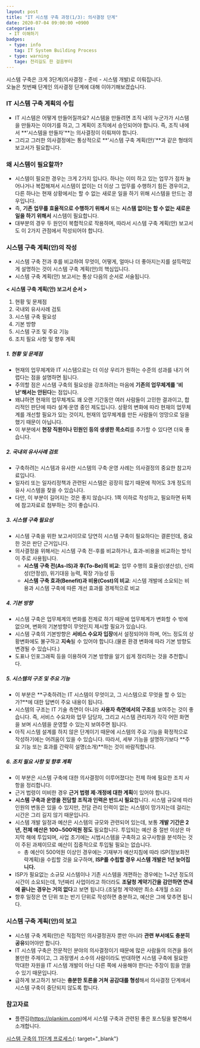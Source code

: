 ```yaml
---
layout: post
title: "IT 시스템 구축 과정(1/3): 의사결정 단계"
date: 2020-07-04 09:00:00 +0900
categories: 
 - IT 이해하기
badges:
 - type: info
   tag: IT System Building Process
 - type: warning
   tage: 천리길도 한 걸음부터
---
```


시스템 구축은 크게 3단계(의사결정 - 준비 - 시스템 개발)로 이뤄집니다.  
오늘은 첫번째 단계인 의사결정 단계에 대해 이야기해보겠습니다.

<!--more-->

### **IT 시스템 구축 계획의 수립**
- IT 시스템은 어떻게 만들어질까요? 시스템을 만들려면 조직 내의 누군가가 시스템을 만들자는 이야기를 하고, 그 계획이 조직에서 승인되어야 합니다. 즉, 조직 내에서 **'시스템을 만들자'**는 의사결정이 이뤄져야 합니다.
- 그리고 그러한 의사결정에는 통상적으로 **'시스템 구축 계획(안)'**과 같은 형태의 보고서가 필요합니다.

### **왜 시스템이 필요할까?**
- 시스템이 필요한 경우는 크게 2가지 입니다. 하나는 이미 하고 있는 업무가 점차 늘어나거나 복잡해져서 시스템이 없이는 더 이상 그 업무를 수행하기 힘든 경우이고, 다른 하나는 현재 상황에서는 할 수 없는 새로운 일을 하기 위해 시스템을 만드는 경우입니다.
- 즉, **기존 업무를 효율적으로 수행하기 위해서** 또는 **시스템 없이는 할 수 없는 새로운 일을 하기 위해서** 시스템이 필요합니다.
- 대부분의 경우 두 원인이 복합적으로 작용하며, 따라서 시스템 구축 계획(안) 보고서도 이 2가지 관점에서 작성되어야 합니다.

### **시스템 구축 계획(안)의 작성**
- 시스템 구축 전과 후를 비교하여 무엇이, 어떻게, 얼마나 더 좋아지는지를 설득력있게 설명하는 것이 시스템 구축 계획(안)의 핵심입니다.
- 시스템 구축 계획(안) 보고서는 통상 다음의 순서로 서술됩니다.

**< 시스템 구축 계획(안) 보고서 순서 >**
  
1. 현황 및 문제점
2. 국내외 유사사례 검토
3. 시스템 구축 필요성
4. 기본 방향
5. 시스템 구조 및 주요 기능
6. 조치 필요 사항 및 향후 계획

##### **1. 현황 및 문제점**
- 현재의 업무체계와 IT 시스템으로는 더 이상 우리가 원하는 수준의 성과를 내기 어렵다는 점을 설명하면 됩니다.
- 주의할 점은 시스템 구축의 필요성을 강조하려는 마음에 **기존의 업무체계를 '비난'해서는 안된다**는 점입니다.
- 왜냐하면 현재의 업무체계도 꽤 오랜 기간동안 여러 사람들이 고민한 결과이고, 합리적인 판단에 따라 설계·운영 중인 제도입니다. 상황의 변화에 따라 현재의 업무체계를 개선할 필요가 있는 것이지, 현재의 업무체계를 만든 사람들이 엉망으로 일을 했기 때문이 아닙니다.
- 이 부분에서 **현장 직원이나 민원인 등의 생생한 목소리**를 추가할 수 있다면 더욱 좋습니다.

##### **2. 국내외 유사사례 검토**
- 구축하려는 시스템과 유사한 시스템의 구축·운영 사례는 의사결정의 중요한 참고자료입니다.
- 일자리 또는 일자리정책과 관련된 시스템은 굉장히 많기 때문에 적어도 3개 정도의 유사 시스템을 찾을 수 있습니다.
- 다만, 이 부분이 길어지는 것은 좋지 않습니다. 1쪽 이하로 작성하고, 필요하면 뒤쪽에 참고자료로 첨부하는 것이 좋습니다.

##### **3. 시스템 구축 필요성**
- 시스템 구축을 위한 보고서이므로 당연히 시스템 구축이 필요하다는 결론인데, 중요한 것은 판단 근거입니다.
- 의사결정을 위해서는 시스템 구축 전-후를 비교하거나, 효과-비용을 비교하는 방식이 주로 사용됩니다.
  - **시스템 구축 전(As-IS)과 후(To-Be)의 비교**: 업무 수행의 효율성(생산성), 신뢰성(안정성), 위기대응 능력, 확장 가능성 등
  - **시스템 구축 효과(Benefit)과 비용(Cost)의 비교**: 시스템 개발에 소요되는 비용과 시스템 구축에 따른 개선 효과를 경제적으로 비교
  
##### **4. 기본 방향**
- 시스템 구축은 업무체계의 변화를 전제로 하기 때문에 업무체계가 변화할 수 밖에 없으며, 변화의 기본방향이 무엇인지 제시할 필요가 있습니다.
- 시스템 구축의 기본방향은 **서비스 수요자 입장**에서 설정되어야 하며, 어느 정도의 상황변화에도 불구하고 **지속**될 수 있어야 합니다.(물론 환경 변화에 따라 기본 방향도 변경될 수 있습니다.)
- 도표나 인포그래픽 등을 이용하여 기본 방향을 알기 쉽게 정리하는 것을 추천합니다.

##### **5. 시스템의 구조 및 주요 기능**
- 이 부분은 **구축하려는 IT 시스템이 무엇이고, 그 시스템으로 무엇을 할 수 있는가?**에 대한 답변이 주요 내용이 됩니다.
- 시스템의 구조는 IT 기술 측면이 아니라 **사용자 측면에서의 구조**를 보여주는 것이 좋습니다. 즉, 서비스 수요자와 업무 담당자, 그리고 시스템 관리자가 각각 어떤 화면을 보며 시스템을 운영할 수 있는지 보여주면 됩니다.
- 아직 시스템 설계를 하지 않은 단계이기 때문에 시스템의 주요 기능을 확정적으로 작성하기에는 어려움이 있을 수 있습니다. 따라서, 세부 기능을 설명하기보다 **주요 기능 또는 효과를 간략히 설명(소개)**하는 것이 바람직합니다.

##### **6. 조치 필요 사항 및 향후 계획**
- 이 부분은 시스템 구축에 대한 의사결정이 이루어졌다는 전제 하에 필요한 조치 사항을 정리합니다.
- 근거 법령이 미비한 경우 **근거 법령 제·개정에 대한 계획**이 있어야 합니다.
- **시스템 구축과 운영을 전담할 조직과 인력은 반드시 필요**합니다. 시스템 규모에 따라 인원의 변동은 있을 수 있지만, 전담 관리 인력이 없는 시스템이 망가지는데 걸리는 시간은 그리 길지 않기 때문입니다.
- 시스템 개발 일정과 예산은 시스템의 규모와 관련되어 있는데, 보통 **개발 기간은 2년, 전체 예산은 100~500억원 정도** 필요합니다. 투입되는 예산 중 절반 이상은 마지막 해에 투입되며, 사업 초기에는 시범시스템을 구축하고 요구사항을 분석하는 것이 주된 과제이므로 예산이 집중적으로 투입될 필요는 없습니다.
  - 총 예산이 500억원 이상인 경우에는 기재부가 예산지침에 따라 ISP(정보화전략계획)을 수립할 것을 요구하며, **ISP를 수립할 경우 시스템 개발은 1년 늦어집니다.**
- ISP가 필요없는 소규모 시스템이나 기존 시스템을 개편하는 경우에는 1~2년 정도의 시간이 소요되는데, 1년짜리 사업이라고 하더라도 **조달청 계약기간을 감안하면 연내에 끝나는 경우는 거의 없다**고 보면 됩니다.(조달청 계약에만 최소 4개월 소요)
- 향후 일정은 연 단위 또는 반기 단위로 작성하면 충분하고, 예산은 그에 맞추면 됩니다.

### **시스템 구축 계획(안)의 보고**
- 시스템 구축 계획(안)은 직접적인 의사결정권자 뿐만 아니라 **관련 부서에도 충분히 공유**되어야만 합니다.
- IT 시스템 구축은 전문적인 분야의 의사결정이기 때문에 많은 사람들의 의견을 들어볼만한 주제이고, 그 과정엥서 소수의 사람이라도 반대하면 시스템 구축에 필요한 막대한 자원을 IT 시스템 개발이 아닌 다른 쪽에 사용해야 한다는 주장이 힘을 얻을 수 있기 때문입니다.
- 급하게 보고하기 보다는 **충분한 토론을 거쳐 공감대를 형성**해서 의사결정 단계에서 시스템 구축이 중단되지 않도록 합니다.

### 참고자료
- 플랜김(https://plankim.com)에서 시스템 구축과 관련된 좋은 포스팅을 발견해서 소개합니다.

[시스템 구축의 11단계 프로세스](https://plankim.com/blog/2019/07/27/%ec%8b%9c%ec%8a%a4%ed%85%9c-%ea%b5%ac%ec%b6%95-%ed%94%84%eb%a1%9c%ec%84%b8%ec%8a%a4/){: target="_blank"}